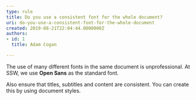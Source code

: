 ```yaml
---
type: rule
title: Do you use a consistent font for the whole document?
uri: do-you-use-a-consistent-font-for-the-whole-document
created: 2019-08-21T22:04:44.0000000Z
authors:
- id: 1
  title: Adam Cogan

---
```




<span class='intro'> <p class="ssw15-rteElement-P">The use of many different fonts in the same document is unprofessional. At SSW, we use <b>Open Sans</b> as the standard font.<br></p> </span>

<p class="ssw15-rteElement-P">​Also ensure that titles, subtitles and content are consistent. You can create this by using document styles.​​<br></p>


